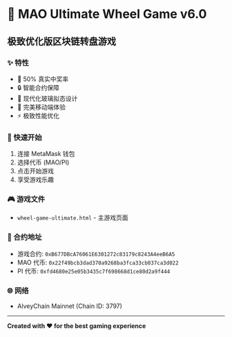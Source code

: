 # 🎰 MAO Ultimate Wheel Game v6.0

## 极致优化版区块链转盘游戏

### ✨ 特性
- 🎯 50% 真实中奖率
- 🔒 智能合约保障
- 💎 现代化玻璃拟态设计
- 📱 完美移动端体验
- ⚡ 极致性能优化

### 🚀 快速开始
1. 连接 MetaMask 钱包
2. 选择代币 (MAO/PI)
3. 点击开始游戏
4. 享受游戏乐趣

### 🎮 游戏文件
- `wheel-game-ultimate.html` - 主游戏页面

### 🔗 合约地址
- 游戏合约: `0xB677DBcA76061E6301272c83179c8243A4eeB6A5`
- MAO 代币: `0x22f49bcb3dad370a9268ba3fca33cb037ca3d022`
- PI 代币: `0xfd4680e25e05b3435c7f698668d1ce80d2a9f444`

### 🌐 网络
- AlveyChain Mainnet (Chain ID: 3797)

---
**Created with ❤️ for the best gaming experience**
